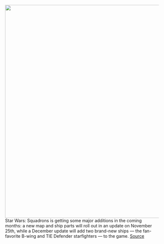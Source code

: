 <img src='https://cdn.vox-cdn.com/thumbor/LVS3BO295V-v8Zv2jsZaAy8fWOY=/0x0:2050x1148/1200x800/filters:focal(861x410:1189x738)/cdn.vox-cdn.com/uploads/chorus_image/image/67813466/Screen_Shot_2020_11_18_at_4.39.01_PM.0.png' width='700px' /><br/>
Star Wars: Squadrons is getting some major additions in the coming months: a new map and ship parts will roll out in an update on November 25th, while a December update will add two brand-new ships — the fan-favorite B-wing and TIE Defender starfighters — to the game.
<a href='https://www.theverge.com/2020/11/18/21574074/star-wars-squadrons-update-new-map-ships-b-wing-tie-defender'> Source <a/>